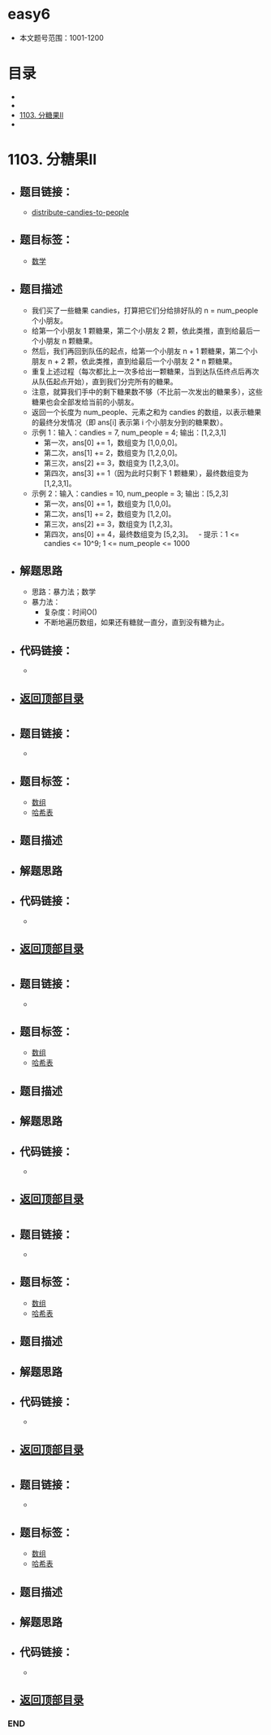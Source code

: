 # easy6
- 本文题号范围：1001-1200


# 目录
<!-- GFM-TOC -->
* []()
* []()
* [1103. 分糖果II](#1103-分糖果ii)
* []()
<!-- GFM-TOC -->



# 1103. 分糖果II
- ## 题目链接：
  - [distribute-candies-to-people](https://leetcode-cn.com/problems/distribute-candies-to-people/)

- ## 题目标签：
  - [数学](https://github.com/anliux/PracticePool/blob/master/LeetCode/docs/Math.md)
  
- ## 题目描述
  - 我们买了一些糖果 candies，打算把它们分给排好队的 n = num_people 个小朋友。
  - 给第一个小朋友 1 颗糖果，第二个小朋友 2 颗，依此类推，直到给最后一个小朋友 n 颗糖果。
  - 然后，我们再回到队伍的起点，给第一个小朋友 n + 1 颗糖果，第二个小朋友 n + 2 颗，依此类推，直到给最后一个小朋友 2 * n 颗糖果。
  - 重复上述过程（每次都比上一次多给出一颗糖果，当到达队伍终点后再次从队伍起点开始），直到我们分完所有的糖果。
  - 注意，就算我们手中的剩下糖果数不够（不比前一次发出的糖果多），这些糖果也会全部发给当前的小朋友。
  - 返回一个长度为 num_people、元素之和为 candies 的数组，以表示糖果的最终分发情况（即 ans[i] 表示第 i 个小朋友分到的糖果数）。
  - 示例 1：输入：candies = 7, num_people = 4; 输出：[1,2,3,1]
    - 第一次，ans[0] += 1，数组变为 [1,0,0,0]。
    - 第二次，ans[1] += 2，数组变为 [1,2,0,0]。
    - 第三次，ans[2] += 3，数组变为 [1,2,3,0]。
    - 第四次，ans[3] += 1（因为此时只剩下 1 颗糖果），最终数组变为 [1,2,3,1]。
  - 示例 2：输入：candies = 10, num_people = 3; 输出：[5,2,3]
    - 第一次，ans[0] += 1，数组变为 [1,0,0]。
    - 第二次，ans[1] += 2，数组变为 [1,2,0]。
    - 第三次，ans[2] += 3，数组变为 [1,2,3]。
    - 第四次，ans[0] += 4，最终数组变为 [5,2,3]。
  - 提示：1 <= candies <= 10^9; 1 <= num_people <= 1000

- ## 解题思路
  - 思路：暴力法；数学
  - 暴力法：
    - 复杂度：时间O()
    - 不断地遍历数组，如果还有糖就一直分，直到没有糖为止。

- ## 代码链接：
  - []()

<!-- GFM-TOC -->
* ## [返回顶部目录](#目录)
<!-- GFM-TOC -->



# 
- ## 题目链接：
  - []()

- ## 题目标签：
  - [数组](https://github.com/anliux/PracticePool/blob/master/LeetCode/docs/Array.md)
  - [哈希表](https://github.com/anliux/PracticePool/blob/master/LeetCode/docs/Hash%20Table.md)
  
- ## 题目描述
 

- ## 解题思路


- ## 代码链接：
  - []()

<!-- GFM-TOC -->
* ## [返回顶部目录](#目录)
<!-- GFM-TOC -->




# 
- ## 题目链接：
  - []()

- ## 题目标签：
  - [数组](https://github.com/anliux/PracticePool/blob/master/LeetCode/docs/Array.md)
  - [哈希表](https://github.com/anliux/PracticePool/blob/master/LeetCode/docs/Hash%20Table.md)
  
- ## 题目描述
 

- ## 解题思路


- ## 代码链接：
  - []()

<!-- GFM-TOC -->
* ## [返回顶部目录](#目录)
<!-- GFM-TOC -->





# 
- ## 题目链接：
  - []()

- ## 题目标签：
  - [数组](https://github.com/anliux/PracticePool/blob/master/LeetCode/docs/Array.md)
  - [哈希表](https://github.com/anliux/PracticePool/blob/master/LeetCode/docs/Hash%20Table.md)
  
- ## 题目描述
 

- ## 解题思路


- ## 代码链接：
  - []()

<!-- GFM-TOC -->
* ## [返回顶部目录](#目录)
<!-- GFM-TOC -->





# 
- ## 题目链接：
  - []()

- ## 题目标签：
  - [数组](https://github.com/anliux/PracticePool/blob/master/LeetCode/docs/Array.md)
  - [哈希表](https://github.com/anliux/PracticePool/blob/master/LeetCode/docs/Hash%20Table.md)
  
- ## 题目描述
 

- ## 解题思路


- ## 代码链接：
  - []()

<!-- GFM-TOC -->
* ## [返回顶部目录](#目录)
<!-- GFM-TOC -->






### END

